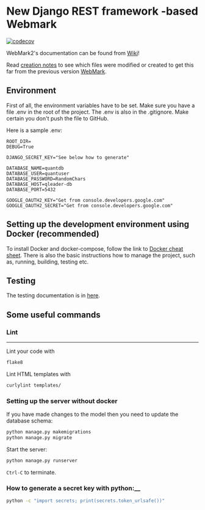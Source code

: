 # New Django REST framework -based Webmark

[![codecov](https://codecov.io/gh/quantum-ohtu/WebMark2/branch/main/graph/badge.svg?token=qrARw79vdY)](https://codecov.io/gh/quantum-ohtu/WebMark2)

WebMark2's documentation can be found from [Wiki](https://github.com/quantum-ohtu/QuantMark/wiki)!

Read [creation notes](documentation/CreationNotes.md) to see which files were modified or created to get this far from the previous version [WebMark](https://github.com/quantum-ohtu/WebMark).

## Environment

First of all, the environment variables have to be set. Make sure you have a file .env in the root of the project. The .env is also in the .gitignore. Make certain you don't push the file to GitHub.

Here is a sample .env:

```env
ROOT_DIR=
DEBUG=True

DJANGO_SECRET_KEY="See below how to generate"

DATABASE_NAME=quantdb
DATABASE_USER=quantuser
DATABASE_PASSWORD=RandomChars
DATABASE_HOST=qleader-db
DATABASE_PORT=5432

GOOGLE_OAUTH2_KEY="Get from console.developers.google.com"
GOOGLE_OAUTH2_SECRET="Get from console.developers.google.com"
```

## Setting up the development environment using Docker (recommended)

To install Docker and docker-compose, follow the link to [Docker cheat sheet](https://github.com/quantum-ohtu/QuantMark/wiki/Docker-cheat-sheet). There is also the basic instructions how to manage the project, such as, running, building, testing etc.

## Testing

The testing documentation is in [here](https://github.com/quantum-ohtu/QuantMark/wiki/Testing).

## Some useful commands

### Lint

---
Lint your code with

```bash
flake8
```

Lint HTML templates with

```bash
curlylint templates/
```

### Setting up the server without docker

If you have made changes to the model then you need to update the database schema:

```bash
python manage.py makemigrations
python manage.py migrate
```

Start the server:

```bash
python manage.py runserver
```

`Ctrl-C` to terminate.

### How to generate a secret key with python:__

```bash
python -c "import secrets; print(secrets.token_urlsafe())"
```
